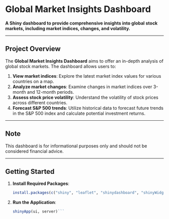 # Global Market Insights Dashboard

**A Shiny dashboard to provide comprehensive insights into global stock markets, including market indices, changes, and volatility.**

---

## Project Overview

The **Global Market Insights Dashboard** aims to offer an in-depth analysis of global stock markets. The dashboard allows users to:

1. **View market indices**: Explore the latest market index values for various countries on a map.
2. **Analyze market changes**: Examine changes in market indices over 3-month and 12-month periods.
3. **Assess stock price volatility**: Understand the volatility of stock prices across different countries.
4. **Forecast S&P 500 trends**: Utilize historical data to forecast future trends in the S&P 500 index and calculate potential investment returns.

---

## Note

This dashboard is for informational purposes only and should not be considered financial advice.

---

## Getting Started

1. **Install Required Packages**:
   ```r
   install.packages(c("shiny", "leaflet", "shinydashboard", "shinyWidgets", "rvest", "readr", "leaflet.extras", "DT", "dplyr", "ggplot2", "plotly", "forecast"))```
   
2. **Run the Application**:
   ```r
   shinyApp(ui, server)```   
